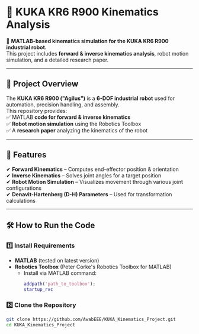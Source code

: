# 🤖 KUKA KR6 R900 Kinematics Analysis  

🚀 **MATLAB-based kinematics simulation for the KUKA KR6 R900 industrial robot.**  
This project includes **forward & inverse kinematics analysis**, robot motion simulation, and a detailed research paper.  

---

## 📌 Project Overview  
The **KUKA KR6 R900 ("Agilus")** is a **6-DOF industrial robot** used for automation, precision handling, and assembly.  
This repository provides:  
✅ MATLAB **code for forward & inverse kinematics**  
✅ **Robot motion simulation** using the Robotics Toolbox  
✅ A **research paper** analyzing the kinematics of the robot  

---

## 🚀 Features  
✔ **Forward Kinematics** – Computes end-effector position & orientation  
✔ **Inverse Kinematics** – Solves joint angles for a target position  
✔ **Robot Motion Simulation** – Visualizes movement through various joint configurations  
✔ **Denavit-Hartenberg (D-H) Parameters** – Used for transformation calculations  

---

## 🛠️ How to Run the Code  

### **1️⃣ Install Requirements**  
- **MATLAB** (tested on latest version)  
- **Robotics Toolbox** (Peter Corke's Robotics Toolbox for MATLAB)  
  - Install via MATLAB command:  
    ```matlab
    addpath('path_to_toolbox');
    startup_rvc
    ```

### **2️⃣ Clone the Repository**  
```sh
git clone https://github.com/AwabEEE/KUKA_Kinematics_Project.git
cd KUKA_Kinematics_Project
